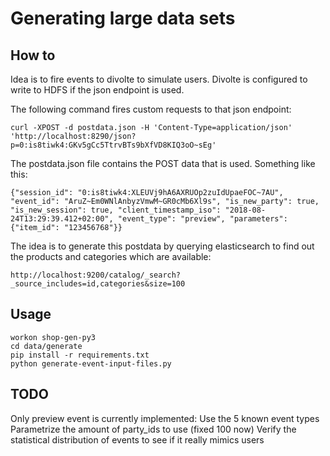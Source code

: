 # Generating large data sets

## How to

Idea is to fire events to divolte to simulate users.
Divolte is configured to write to HDFS if the json endpoint is used.

The following command fires custom requests to that json endpoint:

```
curl -XPOST -d postdata.json -H 'Content-Type=application/json' 'http://localhost:8290/json?p=0:is8tiwk4:GKv5gCc5TtrvBTs9bXfVD8KIQ3oO~sEg'
```

The postdata.json file contains the POST data that is used. Something like this:
```
{"session_id": "0:is8tiwk4:XLEUVj9hA6AXRUOp2zuIdUpaeFOC~7AU", "event_id": "AruZ~Em0WNlAnbyzVmwM~GR0cMb6Xl9s", "is_new_party": true,	"is_new_session": true,	"client_timestamp_iso": "2018-08-24T13:29:39.412+02:00", "event_type": "preview", "parameters": {"item_id": "123456768"}}
```

The idea is to generate this postdata by querying elasticsearch to find out the products and categories which are available:

```
http://localhost:9200/catalog/_search?_source_includes=id,categories&size=100
```

## Usage
```
workon shop-gen-py3
cd data/generate
pip install -r requirements.txt
python generate-event-input-files.py
```

## TODO
Only preview event is currently implemented: Use the 5 known event types
Parametrize the amount of party_ids to use (fixed 100 now)
Verify the statistical distribution of events to see if it really mimics users
